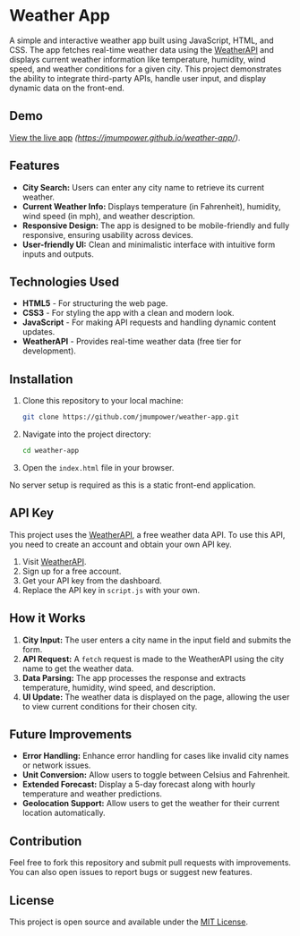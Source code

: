 # Weather App

A simple and interactive weather app built using JavaScript, HTML, and CSS. The app fetches real-time weather data using the [WeatherAPI](https://www.weatherapi.com/) and displays current weather information like temperature, humidity, wind speed, and weather conditions for a given city. This project demonstrates the ability to integrate third-party APIs, handle user input, and display dynamic data on the front-end.

## Demo

[View the live app](#) *(https://jmumpower.github.io/weather-app/)*.

## Features

- **City Search:** Users can enter any city name to retrieve its current weather.
- **Current Weather Info:** Displays temperature (in Fahrenheit), humidity, wind speed (in mph), and weather description.
- **Responsive Design:** The app is designed to be mobile-friendly and fully responsive, ensuring usability across devices.
- **User-friendly UI:** Clean and minimalistic interface with intuitive form inputs and outputs.

## Technologies Used

- **HTML5** - For structuring the web page.
- **CSS3** - For styling the app with a clean and modern look.
- **JavaScript** - For making API requests and handling dynamic content updates.
- **WeatherAPI** - Provides real-time weather data (free tier for development).

## Installation

1. Clone this repository to your local machine:
    ```bash
    git clone https://github.com/jmumpower/weather-app.git
    ```

2. Navigate into the project directory:
    ```bash
    cd weather-app
    ```

3. Open the `index.html` file in your browser.

No server setup is required as this is a static front-end application.

## API Key

This project uses the [WeatherAPI](https://www.weatherapi.com/), a free weather data API. To use this API, you need to create an account and obtain your own API key.

1. Visit [WeatherAPI](https://www.weatherapi.com/).
2. Sign up for a free account.
3. Get your API key from the dashboard.
4. Replace the API key in `script.js` with your own.

## How it Works

1. **City Input:** The user enters a city name in the input field and submits the form.
2. **API Request:** A `fetch` request is made to the WeatherAPI using the city name to get the weather data.
3. **Data Parsing:** The app processes the response and extracts temperature, humidity, wind speed, and description.
4. **UI Update:** The weather data is displayed on the page, allowing the user to view current conditions for their chosen city.

## Future Improvements

- **Error Handling:** Enhance error handling for cases like invalid city names or network issues.
- **Unit Conversion:** Allow users to toggle between Celsius and Fahrenheit.
- **Extended Forecast:** Display a 5-day forecast along with hourly temperature and weather predictions.
- **Geolocation Support:** Allow users to get the weather for their current location automatically.

## Contribution

Feel free to fork this repository and submit pull requests with improvements. You can also open issues to report bugs or suggest new features.

## License

This project is open source and available under the [MIT License](LICENSE).
